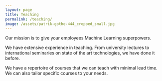 ```yaml
---
layout: page
title: Teaching
permalink: /teaching/
image: /assets/patrik-gothe-444_cropped_small.jpg
---
```


Our mission is to give your employees Machine Learning superpowers.

We have extensive experience in teaching. From university lectures to international seminaries on state of the art technologies, we have done it before.

We have a repertoire of courses that we can teach with minimal lead time. We can also tailor specific courses to your needs.

